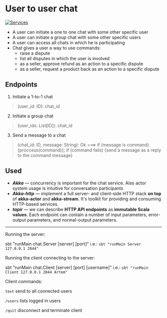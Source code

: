 # User to user chat
[![Services](https://img.shields.io/badge/%E2%AC%85-Back-green.svg)](../README.md)

- A user can initiate a one to one chat with some other specific user
- A user can initiate a group chat with some other specific users
- A user can access all chats in which he is participating
- Chat gives a user a way to use commands:
    - raise a dispute
    - list all disputes in which the user is involved
    - as a seller, approve refund as an action to a specific dispute
    - as a seller, request a product back as an action to a specific dispute

## Endpoints
1. Initiate a 1-to-1 chat
> (user_id: ID): chat_id
2. Initiate a group chat
> (user_ids: List[ID]): chat_id
3. Send a message to a chat
> (chat_id: ID, message: String): Ok ===>
> if (message is command) {proccess(command)};
> if (command fails) {send a message as a reply to the command message}

## Used
- ***Akka*** — concurrency is important for the chat service. Also actor system usage is intuitive for conversation participants
- ***Akka-http*** — implement a full server- and client-side HTTP stack **on top** of **akka-actor** and **akka-stream**. It's toolkit for providing and consuming HTTP-based services.
- ***tapir*** — we can describe **HTTP API endpoints** as **immutable Scala values**. Each endpoint can contain a number of input parameters, error-output parameters, and normal-output parameters.

---

Running the server:

sbt "runMain chat.Server [server] [port]"
i.e.:
`sbt "runMain Server 127.0.0.1 2844"`

Running the client connecting to the server:

sbt "runMain chat.Client [server] [port] [username]"
i.e.:
`sbt "runMain Client 127.0.0.1 2844 Artem"`

Client commands:

`text` send to all connected users

`/users` lists logged in users

`/quit` disconnect and terminate client

